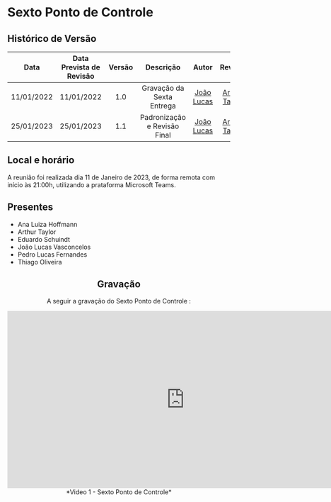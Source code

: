 # Sexto Ponto de Controle

## <a>Histórico de Versão</a>
|    Data    | Data Prevista de Revisão | Versão |          Descrição           |                   Autor                    |                  Revisor                   |
| :--------: | :----------------------: | :----: | :--------------------------: | :----------------------------------------: | :----------------------------------------: |
| 11/01/2022 |        11/01/2022        |  1.0   |  Gravação da Sexta Entrega   | [João Lucas](https://github.com/Hackairos) | [Arthur Taylor](https://github.com/Eruel6) |
| 25/01/2023 |        25/01/2023        |  1.1   | Padronização e Revisão Final | [João Lucas](https://github.com/HacKairos) | [Arthur Taylor](https://github.com/Eruel6) |

## <a>Local e horário</a>

A reunião foi realizada dia 11 de Janeiro de 2023, de forma remota com início às 21:00h, utilizando a prataforma Microsoft Teams.

## <a>Presentes</a>

- Ana Luiza Hoffmann
- Arthur Taylor
- Eduardo Schuindt
- João Lucas Vasconcelos
- Pedro Lucas Fernandes
- Thiago Oliveira

<center>

## <a>Gravação</a>
A seguir a gravação do Sexto Ponto de Controle :
<iframe width="800" height="400" src="https://www.youtube-nocookie.com/embed/oYBB8K6VYdk" frameborder="0" allow="accelerometer; autoplay; clipboard-write; encrypted-media; gyroscope; picture-in-picture" allowfullscreen></iframe>
*Video 1 - Sexto Ponto de Controle*
</center>